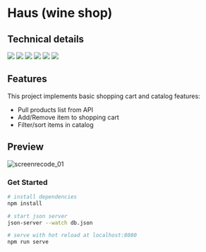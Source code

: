 # Haus (wine shop)

## Technical details

<img src="https://badgen.net/badge/Vue/3.2.13/blue" /> <img src="https://badgen.net/badge/Vue-router/4.1.5/blue" /> <img src="https://badgen.net/badge/Vuex/4.0.2/blue"> <img src="https://badgen.net/badge/Axios/0.27.2/green"> <img src="https://badgen.net/badge/json-server/0.17.0/green"> <img src="https://badgen.net/badge/SASS/1.55.0/green">

## Features
This project implements basic shopping cart and catalog features:
* Pull products list from API
* Add/Remove item to shopping cart
* Filter/sort items in catalog

## Preview
![screenrecode_01](https://user-images.githubusercontent.com/95074782/193033509-6f4ef82a-c7a2-437b-86ec-0575278434ef.gif)


### Get Started
``` bash
# install dependencies
npm install

# start json server
json-server --watch db.json

# serve with hot reload at localhost:8080
npm run serve

```
